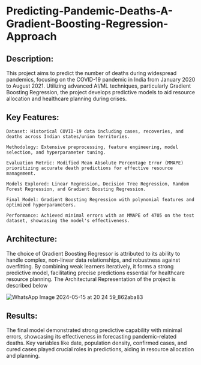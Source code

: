 # Predicting-Pandemic-Deaths-A-Gradient-Boosting-Regression-Approach


## Description:
This project aims to predict the number of deaths during widespread pandemics, focusing on the COVID-19 pandemic in India from January 2020 to August 2021. Utilizing advanced AI/ML techniques, particularly Gradient Boosting Regression, the project develops predictive models to aid resource allocation and healthcare planning during crises.

## Key Features:
```
Dataset: Historical COVID-19 data including cases, recoveries, and deaths across Indian states/union territories.

Methodology: Extensive preprocessing, feature engineering, model selection, and hyperparameter tuning.

Evaluation Metric: Modified Mean Absolute Percentage Error (MMAPE) prioritizing accurate death predictions for effective resource management.

Models Explored: Linear Regression, Decision Tree Regression, Random Forest Regression, and Gradient Boosting Regression.

Final Model: Gradient Boosting Regression with polynomial features and optimized hyperparameters.

Performance: Achieved minimal errors with an MMAPE of 4705 on the test dataset, showcasing the model's effectiveness.

```

## Architecture:
The choice of Gradient Boosting Regressor is attributed to its ability to handle complex, non-linear data relationships, and robustness against overfitting. By combining weak learners iteratively, it forms a strong predictive model, facilitating precise predictions essential for healthcare resource planning.
The Architectural Representation of the project is described below

![WhatsApp Image 2024-05-15 at 20 24 59_862aba83](https://github.com/sabithapaulraj/Predicting-Pandemic-Deaths-A-Gradient-Boosting-Regression-Approach/assets/118343379/e836bf2a-1817-4796-9f84-d0a028d92b1c)


## Results:
The final model demonstrated strong predictive capability with minimal errors, showcasing its effectiveness in forecasting pandemic-related deaths. Key variables like date, population density, confirmed cases, and cured cases played crucial roles in predictions, aiding in resource allocation and planning.
